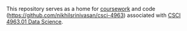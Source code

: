 This repository serves as a home for [coursework](https://github.com/nikhilsrinivasan/csci-4963/tree/coursework) and code (https://github.com/nikhilsrinivasan/csci-4963) associated with [CSCI 4963.01 Data Science](http://tw.rpi.edu/web/Courses/DataScience/2013).
